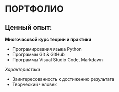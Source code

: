 # ПОРТФОЛИО

## Ценный опыт:

**Многочасовой курс теории и практики**

- Програмирования языка Python
- Программы Git & GitHub
- Программы Visual Studio Code, Markdawn
  
_Характеристики_

- Заинтересованность к достижению результата
- Творческий человек

